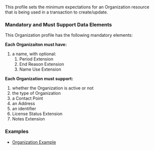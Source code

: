 
This profile sets the minimum expectations for an Organization resource that is being used in a transaction to create/update.

### Mandatory and Must Support Data Elements

This Organization profile has the following mandatory elements:

**Each Organizaiton must have:**

1. a name, with optional:
	1.  Period Extension
	2.  End Reason Extension
	3.  Name Use Extension

**Each Organization must support:**

1.  whether the Organization is active or not
2.  the type of Organization
3.  a Contact Point
4.  an Address
5.  an identifier
6.  License Status Extension
7.  Notes Extension


### Examples

- [Organization Example](Organization-Example-AddOrganization-Organization.html)
